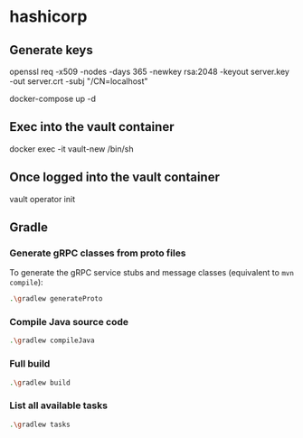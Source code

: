 # hashicorp

## Generate keys

openssl req -x509 -nodes -days 365 -newkey rsa:2048 -keyout server.key -out server.crt -subj "/CN=localhost"

docker-compose up -d

## Exec into the vault container

docker exec -it vault-new /bin/sh

## Once logged into the vault container

vault operator init

## Gradle

### Generate gRPC classes from proto files

To generate the gRPC service stubs and message classes (equivalent to `mvn compile`):

```bash
.\gradlew generateProto
```

### Compile Java source code

```bash
.\gradlew compileJava
```

### Full build

```bash
.\gradlew build
```

### List all available tasks

```bash
.\gradlew tasks
```
